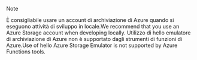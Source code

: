 >[!Note]
> <span data-ttu-id="fa81e-101">È consigliabile usare un account di archiviazione di Azure quando si eseguono attività di sviluppo in locale.</span><span class="sxs-lookup"><span data-stu-id="fa81e-101">We recommend that you use an Azure Storage account when developing locally.</span></span> <span data-ttu-id="fa81e-102">Utilizzo di hello emulatore di archiviazione di Azure non è supportato dagli strumenti di funzioni di Azure.</span><span class="sxs-lookup"><span data-stu-id="fa81e-102">Use of hello Azure Storage Emulator is not supported by Azure Functions tools.</span></span>

